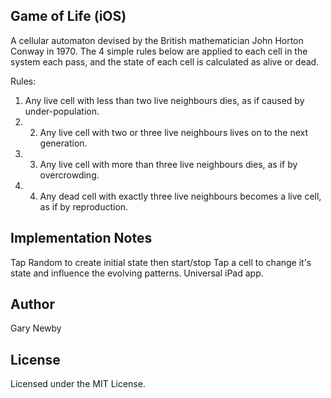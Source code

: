 Game of Life (iOS)
------------------
A cellular automaton devised by the British mathematician John Horton Conway in 1970.
The 4 simple rules below are applied to each cell in the system each pass, and the 
state of each cell is calculated as alive or dead.

Rules:
1. Any live cell with less than two live neighbours dies, as if caused by under-population.
2. 2. Any live cell with two or three live neighbours lives on to the next generation.
3. 3. Any live cell with more than three live neighbours dies, as if by overcrowding.
4. 4. Any dead cell with exactly three live neighbours becomes a live cell, as if by reproduction.

Implementation Notes
--------------------
Tap Random to create initial state then start/stop
Tap a cell to change it's state and influence the evolving patterns.
Universal iPad app.

Author
------
Gary Newby

License
-------
Licensed under the MIT License.

